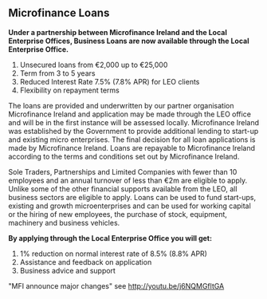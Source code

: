 ## Microfinance Loans

**Under a partnership between Microfinance Ireland and the Local Enterprise Offices, Business Loans are now available through the Local Enterprise Office.**

1. Unsecured loans from €2,000 up to €25,000
2. Term from 3 to 5 years
3. Reduced Interest Rate 7.5% \(7.8% APR\) for LEO clients
4. Flexibility on repayment terms

The loans are provided and underwritten by our partner organisation Microfinance Ireland and application may be made through the LEO office and will be in the first instance will be assessed locally. Microfinance Ireland was established by the Government to provide additional lending to start-up and existing micro enterprises. The final decision for all loan applications is made by Microfinance Ireland. Loans are repayable to Microfinance Ireland according to the terms and conditions set out by Microfinance Ireland.

Sole Traders, Partnerships and Limited Companies with fewer than 10 employees and an annual turnover of less than €2m are eligible to apply. Unlike some of the other financial supports available from the LEO, all business sectors are eligible to apply. Loans can be used to fund start-ups, existing and growth microenterprises and can be used for working capital or the hiring of new employees, the purchase of stock, equipment, machinery and business vehicles.

**By applying through the Local Enterprise Office you will get:**

1. 1% reduction on normal interest rate of 8.5% \(8.8% APR\)
2. Assistance and feedback on application
3. Business advice and support

"MFI announce major changes" see [http:\/\/youtu.be\/j6NQMGfltGA](http://youtu.be/j6NQMGfltGA)

